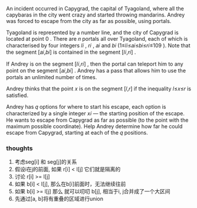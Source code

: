 An incident occurred in Capygrad, the capital of Tyagoland, where all the capybaras in the city went crazy and started
throwing mandarins. Andrey was forced to escape from the city as far as possible, using portals.

Tyagoland is represented by a number line, and the city of Capygrad is located at point 0
. There are 𝑛
portals all over Tyagoland, each of which is characterised by four integers 𝑙𝑖
, 𝑟𝑖
, 𝑎𝑖
and 𝑏𝑖
(1≤𝑙𝑖≤𝑎𝑖≤𝑏𝑖≤𝑟𝑖≤109
). Note that the segment [𝑎𝑖,𝑏𝑖]
is contained in the segment [𝑙𝑖,𝑟𝑖]
.

If Andrey is on the segment [𝑙𝑖,𝑟𝑖]
, then the portal can teleport him to any point on the segment [𝑎𝑖,𝑏𝑖]
. Andrey has a pass that allows him to use the portals an unlimited number of times.

Andrey thinks that the point 𝑥
is on the segment [𝑙,𝑟]
if the inequality 𝑙≤𝑥≤𝑟
is satisfied.

Andrey has 𝑞
options for where to start his escape, each option is characterized by a single integer 𝑥𝑖
— the starting position of the escape. He wants to escape from Capygrad as far as possible (to the point with the
maximum possible coordinate). Help Andrey determine how far he could escape from Capygrad, starting at each of the 𝑞
positions.

### thoughts

1. 考虑seg[i] 和 seg[j]的关系
2. 假设i在j的前面, 如果 r[i] < l[j] 它们就是隔离的
3. 讨论 r[i] >= l[j]
4. 如果 b[i] < l[j], 那么在b[i]前面时，无法继续往前
5. 如果 b[i] >= l[j] 那么 就可以叨叨 b[j], 相当于i, j合并成了一个大区间
6. 先通过[a, b]将有重叠的区域进行union